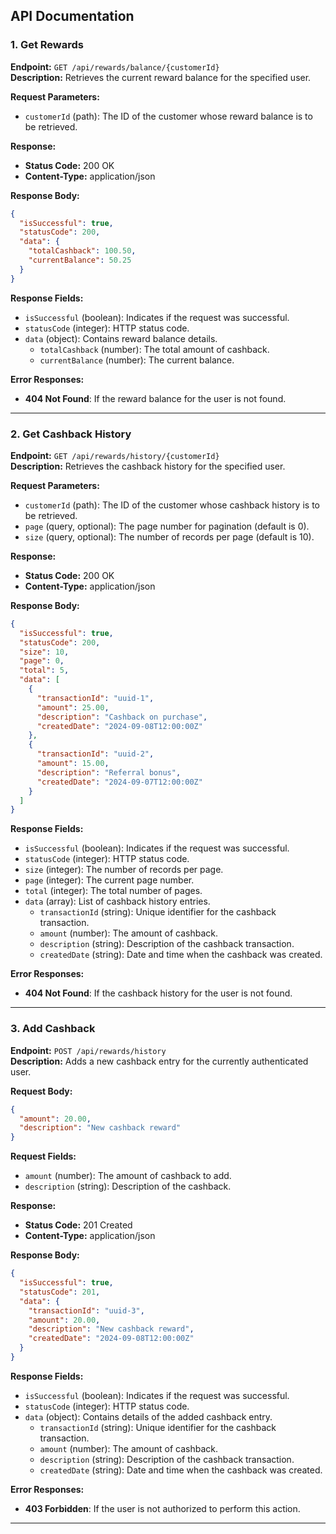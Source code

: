 
## API Documentation

### 1. **Get Rewards**

**Endpoint:** `GET /api/rewards/balance/{customerId}`  
**Description:** Retrieves the current reward balance for the specified user.

**Request Parameters:**
- `customerId` (path): The ID of the customer whose reward balance is to be retrieved.

**Response:**
- **Status Code:** 200 OK
- **Content-Type:** application/json

**Response Body:**
```json
{
  "isSuccessful": true,
  "statusCode": 200,
  "data": {
    "totalCashback": 100.50,
    "currentBalance": 50.25
  }
}
```

**Response Fields:**
- `isSuccessful` (boolean): Indicates if the request was successful.
- `statusCode` (integer): HTTP status code.
- `data` (object): Contains reward balance details.
    - `totalCashback` (number): The total amount of cashback.
    - `currentBalance` (number): The current balance.

**Error Responses:**
- **404 Not Found**: If the reward balance for the user is not found.

---

### 2. **Get Cashback History**

**Endpoint:** `GET /api/rewards/history/{customerId}`  
**Description:** Retrieves the cashback history for the specified user.

**Request Parameters:**
- `customerId` (path): The ID of the customer whose cashback history is to be retrieved.
- `page` (query, optional): The page number for pagination (default is 0).
- `size` (query, optional): The number of records per page (default is 10).

**Response:**
- **Status Code:** 200 OK
- **Content-Type:** application/json

**Response Body:**
```json
{
  "isSuccessful": true,
  "statusCode": 200,
  "size": 10,
  "page": 0,
  "total": 5,
  "data": [
    {
      "transactionId": "uuid-1",
      "amount": 25.00,
      "description": "Cashback on purchase",
      "createdDate": "2024-09-08T12:00:00Z"
    },
    {
      "transactionId": "uuid-2",
      "amount": 15.00,
      "description": "Referral bonus",
      "createdDate": "2024-09-07T12:00:00Z"
    }
  ]
}
```

**Response Fields:**
- `isSuccessful` (boolean): Indicates if the request was successful.
- `statusCode` (integer): HTTP status code.
- `size` (integer): The number of records per page.
- `page` (integer): The current page number.
- `total` (integer): The total number of pages.
- `data` (array): List of cashback history entries.
    - `transactionId` (string): Unique identifier for the cashback transaction.
    - `amount` (number): The amount of cashback.
    - `description` (string): Description of the cashback transaction.
    - `createdDate` (string): Date and time when the cashback was created.

**Error Responses:**
- **404 Not Found**: If the cashback history for the user is not found.

---

### 3. **Add Cashback**

**Endpoint:** `POST /api/rewards/history`  
**Description:** Adds a new cashback entry for the currently authenticated user.

**Request Body:**
```json
{
  "amount": 20.00,
  "description": "New cashback reward"
}
```

**Request Fields:**
- `amount` (number): The amount of cashback to add.
- `description` (string): Description of the cashback.

**Response:**
- **Status Code:** 201 Created
- **Content-Type:** application/json

**Response Body:**
```json
{
  "isSuccessful": true,
  "statusCode": 201,
  "data": {
    "transactionId": "uuid-3",
    "amount": 20.00,
    "description": "New cashback reward",
    "createdDate": "2024-09-08T12:00:00Z"
  }
}
```

**Response Fields:**
- `isSuccessful` (boolean): Indicates if the request was successful.
- `statusCode` (integer): HTTP status code.
- `data` (object): Contains details of the added cashback entry.
    - `transactionId` (string): Unique identifier for the cashback transaction.
    - `amount` (number): The amount of cashback.
    - `description` (string): Description of the cashback transaction.
    - `createdDate` (string): Date and time when the cashback was created.

**Error Responses:**
- **403 Forbidden**: If the user is not authorized to perform this action.

---